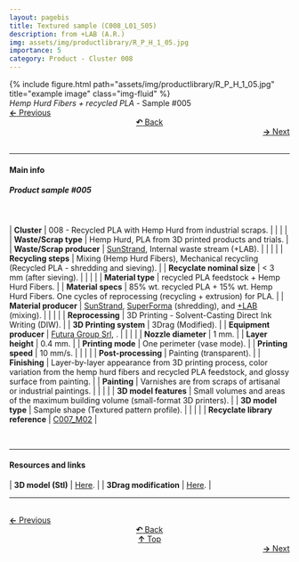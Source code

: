 ```yaml
---
layout: pagebis
title: Textured sample (C008_L01_S05)
description: from +LAB (A.R.)
img: assets/img/productlibrary/R_P_H_1_05.jpg
importance: 5
category: Product - Cluster 008
---
```

<div class="row">
    <div class="col-sm mt-3 mt-md-0">
        {% include figure.html path="assets/img/productlibrary/R_P_H_1_05.jpg" title="example image" class="img-fluid" %}
    </div>
</div>
<div class="caption">
    <i>Hemp Hurd Fibers + recycled PLA</i> - Sample #005
</div>

<div class="row justify-content-sm-center">
    <div class="col-sm-4 mt-3 mt-md-0" style="text-align:left">
  <a href="/projects/ProLi_C008_L01_S04/" target="_self"><b>←</b> Previous</a>
    </div>
    <div class="col-sm-4 mt-3 mt-md-0" style="text-align:center">
  <a href="/productlibrary/" target="_self"><b>↶</b> Back</a>
    </div>
    <div class="col-sm-4 mt-3 mt-md-0" style="text-align:right">
        <td align="right"><a href="/projects/ProLi_C008_L01_S06/" target="_self"><b>→</b> Next</a></td>
    </div>
</div>
<br>

<hr>
<h4><b>Main info</b></h4>
<h5>Product sample #005</h5>
<br>

| <b>Cluster</b>       | 008 - Recycled PLA with Hemp Hurd from industrial scraps. |
|    |     |
| <b>Waste/Scrap type</b>       | Hemp Hurd, PLA from 3D printed products and trials.     |
| <b>Waste/Scrap producer</b>    | [SunStrand](https://www.linkedin.com/company/sunstrand/?originalSubdomain=it), Internal waste stream (+LAB).   |
|    |     |
| <b>Recycling steps</b>      | Mixing (Hemp Hurd Fibers), Mechanical recycling (Recycled PLA - shredding and sieving).     |
| <b>Recyclate nominal size</b>       | < 3 mm (after sieving).    |
|    |     |
| <b>Material type</b>      | recycled PLA feedstock + Hemp Hurd Fibers. |
| <b>Material specs</b>       | 85% wt. recycled PLA + 15% wt. Hemp Hurd Fibers. One cycles of reprocessing (recycling + extrusion) for PLA.    |
| <b>Material producer</b>   | [SunStrand](https://www.linkedin.com/company/sunstrand/?originalSubdomain=it), [SuperForma](https://superforma.xyz/) (shredding), and [+LAB](piulab.it) (mixing).     |
|    |     |
| <b>Reprocessing</b>      | 3D Printing - Solvent-Casting Direct Ink Writing (DIW). |
| <b>3D Printing system</b>      | 3Drag (Modified).    |
| <b>Equipment producer</b>   | [Futura Group Srl](https://www.futuragroupsrl.it/), .   |
|    |     |
| <b>Nozzle diameter</b>      | 1 mm. |
| <b>Layer height</b>      | 0.4 mm.    |
| <b>Printing mode</b>   | One perimeter (vase mode).   |
| <b>Printing speed</b>   | 10 mm/s.  |
|    |     |
| <b>Post-processing</b>   | Painting (transparent).    |
| <b>Finishing</b>      | Layer-by-layer appearance from 3D printing process, color variation from the hemp hurd fibers and recycled PLA feedstock, and glossy surface from painting.    |
| <b>Painting</b>    | Varnishes are from scraps of artisanal or industrial paintings.   |
|    |     |
| <b>3D model features</b>      | Small volumes and areas of the maximum building volume (small-format 3D printers).    |
| <b>3D model type</b>      | Sample shape (Textured pattern profile).    |
|    |     |
| <b>Recyclate library reference</b>    | <a href="/projects/RecLi_C007_M02/" target="_blank">C007_M02</a>     |

<br>
<hr>
<h4><b>Resources and links</b></h4>

| <b>3D model (Stl)</b>       | [Here](https://osf.io/rwafy/files/osfstorage/651bde84333aef0868d70296 ).   |
| <b>3Drag modification</b>       | [Here](https://doi.org/10.5281/zenodo.4295839 ).   |

<hr>

<br>
<div class="row justify-content-sm-center">
    <div class="col-sm-3 mt-3 mt-md-0" style="text-align:left">
  <a href="/projects/ProLi_C008_L01_S04/" target="_self"><b>←</b> Previous</a>
    </div>
    <div class="col-sm-3 mt-3 mt-md-0" style="text-align:center">
  <a href="/productlibrary/" target="_self"><b>↶</b> Back</a>
    </div>
    <div class="col-sm-3 mt-3 mt-md-0" style="text-align:center">
  <a href="#" target="_self"><b>↑</b> Top</a>
    </div>
    <div class="col-sm-3 mt-3 mt-md-0" style="text-align:right">
        <td align="right"><a href="/projects/ProLi_C008_L01_S06/" target="_self"><b>→</b> Next</a></td>
    </div>
</div>

